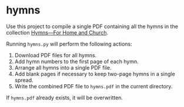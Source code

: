# hymns

Use this project to compile a single PDF containing all the hymns in the collection [Hymns&mdash;For Home and Church][a].

[a]: https://www.churchofjesuschrist.org/media/music/collections/hymns-for-home-and-church?lang=eng

Running `hymns.py` will perform the following actions:

1.  Download PDF files for all hymns.
2.  Add hymn numbers to the first page of each hymn.
3.  Arrange all hymns into a single PDF file.
4.  Add blank pages if necessary to keep two-page hymns in a single spread.
5.  Write the combined PDF file to `hymns.pdf` in the current directory.

If `hymns.pdf` already exists, it will be overwritten.
